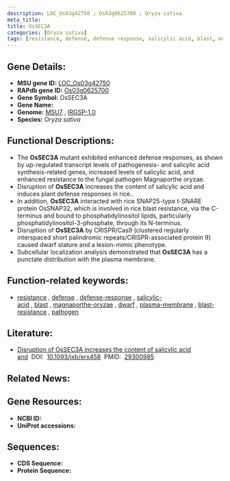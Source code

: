 ```yaml
---
description: LOC_Os03g42750 ; Os03g0625700 ; Oryza sativa
meta_title:
title: OsSEC3A
categories: [Oryza sativa]
tags: [resistance, defense, defense response, salicylic acid, blast, magnaporthe oryzae, dwarf, plasma membrane, blast resistance, pathogen]
---
```


## Gene Details:
- **MSU gene ID:** [LOC_Os03g42750](http://rice.uga.edu/cgi-bin/ORF_infopage.cgi?orf=LOC_Os03g42750)  
- **RAPdb gene ID:** [Os03g0625700](https://rapdb.dna.affrc.go.jp/locus/?name=Os03g0625700)  
- **Gene Symbol:** OsSEC3A
- **Gene Name:**
- **Genome:**  [MSU7](http://rice.uga.edu/)&nbsp;,&nbsp;[IRGSP-1.0](https://rapdb.dna.affrc.go.jp/download/irgsp1.html)
- **Species:** *Oryza sativa*

## Functional Descriptions:
   - The **OsSEC3A** mutant exhibited enhanced defense responses, as shown by up-regulated transcript levels of pathogenesis- and salicylic acid synthesis-related genes, increased levels of salicylic acid, and enhanced resistance to the fungal pathogen Magnaporthe oryzae.
   - Disruption of **OsSEC3A** increases the content of salicylic acid and induces plant defense responses in rice..
   - In addition, **OsSEC3A** interacted with rice SNAP25-type t-SNARE protein OsSNAP32, which is involved in rice blast resistance, via the C-terminus and bound to phosphatidylinositol lipids, particularly phosphatidylinositol-3-phosphate, through its N-terminus.
   - Disruption of **OsSEC3A** by CRISPR/Cas9 (clustered regularly interspaced short palindromic repeats/CRISPR-associated protein 9) caused dwarf stature and a lesion-mimic phenotype.
   - Subcellular localization analysis demonstrated that **OsSEC3A** has a punctate distribution with the plasma membrane.

## Function-related keywords:
   - [resistance](/tags/resistance/)&nbsp;,&nbsp;[defense](/tags/defense/)&nbsp;,&nbsp;[defense-response](/tags/defense-response/)&nbsp;,&nbsp;[salicylic-acid](/tags/salicylic-acid/)&nbsp;,&nbsp;[blast](/tags/blast/)&nbsp;,&nbsp;[magnaporthe-oryzae](/tags/magnaporthe-oryzae/)&nbsp;,&nbsp;[dwarf](/tags/dwarf/)&nbsp;,&nbsp;[plasma-membrane](/tags/plasma-membrane/)&nbsp;,&nbsp;[blast-resistance](/tags/blast-resistance/)&nbsp;,&nbsp;[pathogen](/tags/pathogen/)

## Literature:
   - [Disruption of OsSEC3A increases the content of salicylic acid and](https://www.doi.org/10.1093/jxb/erx458)&nbsp;&nbsp;DOI:&nbsp;&nbsp;[10.1093/jxb/erx458](https://www.doi.org/10.1093/jxb/erx458)&nbsp;&nbsp;PMID:&nbsp;&nbsp;[29300985](https://pubmed.ncbi.nlm.nih.gov/29300985/)

## Related News:

## Gene Resources:
- **NCBI ID:**  []()
- **UniProt accessions:** [](https://www.uniprot.org/uniprotkb//entry)

## Sequences:
- **CDS Sequence:**
- **Protein Sequence:**
